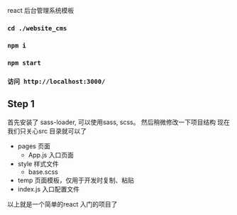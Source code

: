 react 后台管理系统模板
### `cd ./website_cms`
### `npm i`
### `npm start`
### `访问 http://localhost:3000/`

## Step 1
首先安装了 sass-loader, 可以使用sass, scss。
然后稍微修改一下项目结构
现在我们只关心src 目录就可以了
+ pages 页面
    + App.js 入口页面
+ style 样式文件
    + base.scss
+ temp 页面模板，仅用于开发时复制、粘贴
+ index.js 入口配置文件

以上就是一个简单的react 入门的项目了